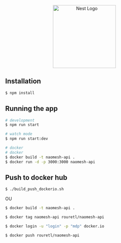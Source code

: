 <p align="center">
  <a href="http://nestjs.com/" target="blank"><img src="https://nestjs.com/img/logo-small.svg" width="200" alt="Nest Logo" /></a>
</p>


## Installation

```bash
$ npm install
```

## Running the app

```bash
# development
$ npm run start

# watch mode
$ npm run start:dev

# docker
# docker
$ docker build -t naomesh-api .
$ docker run -d -p 3000:3000 naomesh-api
```


## Push to docker hub

```bash
$ ./build_push_dockerio.sh
```

OU

```bash
$ docker build -t naomesh-api .

$ docker tag naomesh-api rouretl/naomesh-api

$ docker login -u "login" -p "mdp" docker.io

$ docker push rouretl/naomesh-api
```